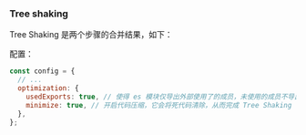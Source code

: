 ### Tree shaking

Tree Shaking 是两个步骤的合并结果，如下：

配置：

```js
const config = {
  // ...
  optimization: {
    usedExports: true, // 使得 es 模块仅导出外部使用了的成员，未使用的成员不导出，但代码依旧在模块中，成为【死代码】
    minimize: true, // 开启代码压缩，它会将死代码清除，从而完成 Tree Shaking
  },
};
```
